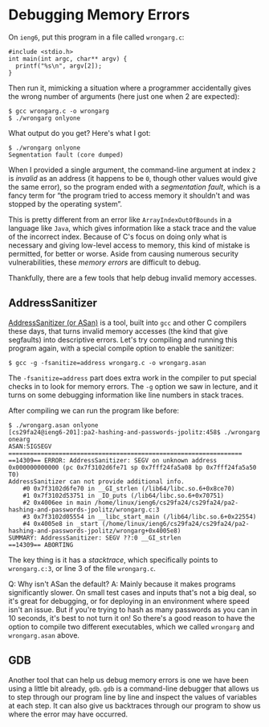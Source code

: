 # Debugging Memory Errors

On `ieng6`, put this program in a file called `wrongarg.c`:

```
#include <stdio.h>
int main(int argc, char** argv) {
  printf("%s\n", argv[2]);
}
```

Then run it, mimicking a situation where a programmer accidentally gives the
wrong number of arguments (here just one when 2 are expected):

```
$ gcc wrongarg.c -o wrongarg
$ ./wrongarg onlyone
```

What output do you get? Here's what I got:

```
$ ./wrongarg onlyone
Segmentation fault (core dumped)
```

When I provided a single argument, the command-line argument at index `2` is
_invalid_ as an address (it happens to be `0`, though other values would give
the same error), so the program ended with a _segmentation fault_, which is a
fancy term for “the program tried to access memory it shouldn't and was
stopped by the operating system”.

This is pretty different from an error like `ArrayIndexOutOfBounds` in a
language like `Java`, which gives information like a stack trace and the value
of the incorrect index. Because of C's focus on doing only what is necessary
and giving low-level access to memory, this kind of mistake is permitted, for
better or worse. Aside from causing numerous security vulnerabilities, these
_memory errors_ are difficult to debug.

Thankfully, there are a few tools that help debug invalid memory accesses.

## AddressSanitizer

[AddressSanitizer (or
ASan)](https://github.com/google/sanitizers/wiki/addresssanitizer) is a tool,
built into `gcc` and other C compilers these days, that turns invalid memory
accesses (the kind that give segfaults) into descriptive errors. Let's try
compiling and running this program again, with a special compile option to
enable the sanitizer:

```
$ gcc -g -fsanitize=address wrongarg.c -o wrongarg.asan
```

The `-fsanitize=address` part does extra work in the compiler to put special
checks in to look for memory errors. The `-g` option we saw in lecture, and it
turns on some debugging information like line numbers in stack traces.

After compiling we can run the program like before:

```
$ ./wrongarg.asan onlyone
[cs29fa24@ieng6-201]:pa2-hashing-and-passwords-jpolitz:458$ ./wrongarg onearg
ASAN:SIGSEGV
=================================================================
==14309== ERROR: AddressSanitizer: SEGV on unknown address 0x000000000000 (pc 0x7f3102d6fe71 sp 0x7fff24fa5a08 bp 0x7fff24fa5a50 T0)
AddressSanitizer can not provide additional info.
    #0 0x7f3102d6fe70 in __GI_strlen (/lib64/libc.so.6+0x8ce70)
    #1 0x7f3102d53751 in _IO_puts (/lib64/libc.so.6+0x70751)
    #2 0x4006ee in main /home/linux/ieng6/cs29fa24/cs29fa24/pa2-hashing-and-passwords-jpolitz/wrongarg.c:3
    #3 0x7f3102d05554 in __libc_start_main (/lib64/libc.so.6+0x22554)
    #4 0x4005e8 in _start (/home/linux/ieng6/cs29fa24/cs29fa24/pa2-hashing-and-passwords-jpolitz/wrongarg+0x4005e8)
SUMMARY: AddressSanitizer: SEGV ??:0 __GI_strlen
==14309== ABORTING
```

The key thing is it has a _stacktrace_, which specifically points to
`wrongarg.c:3`, or line 3 of the file `wrongarg.c`.

Q: Why isn't ASan the default? 
A: Mainly because it makes programs significantly
slower. On small test cases and inputs that's not a big deal, so it's great for
debugging, or for deploying in an environment where speed isn't an issue. But
if you're trying to hash as many passwords as you can in 10 seconds, it's best
to not turn it on! So there's a good reason to have the option to compile two
different executables, which we called `wrongarg` and `wrongarg.asan` above.

## GDB
Another tool that can help us debug memory errors is one we have been using a little bit already, `gdb`. `gdb` is a command-line debugger that allows us to step through our program line by line and inspect the values of variables at each step. It can also give us backtraces through our program to show us where the error may have occurred.


